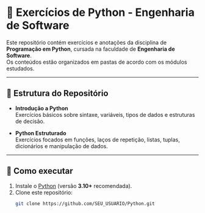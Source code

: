 # 📘 Exercícios de Python - Engenharia de Software

Este repositório contém exercícios e anotações da disciplina de **Programação em Python**, cursada na faculdade de **Engenharia de Software**.  
Os conteúdos estão organizados em pastas de acordo com os módulos estudados.

---

## 📂 Estrutura do Repositório

- **Introdução a Python**  
  Exercícios básicos sobre sintaxe, variáveis, tipos de dados e estruturas de decisão.

- **Python Estruturado**  
  Exercícios focados em funções, laços de repetição, listas, tuplas, dicionários e manipulação de dados.

---

## 🔧 Como executar

1. Instale o [Python](https://www.python.org/downloads/) (versão **3.10+** recomendada).
2. Clone este repositório:
   ```bash
   git clone https://github.com/SEU_USUARIO/Python.git
